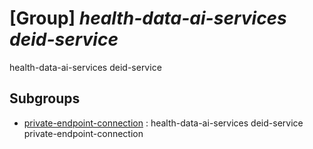 # [Group] _health-data-ai-services deid-service_

health-data-ai-services deid-service

## Subgroups

- [private-endpoint-connection](/Commands/health-data-ai-services/deid-service/private-endpoint-connection/readme.md)
: health-data-ai-services deid-service private-endpoint-connection
